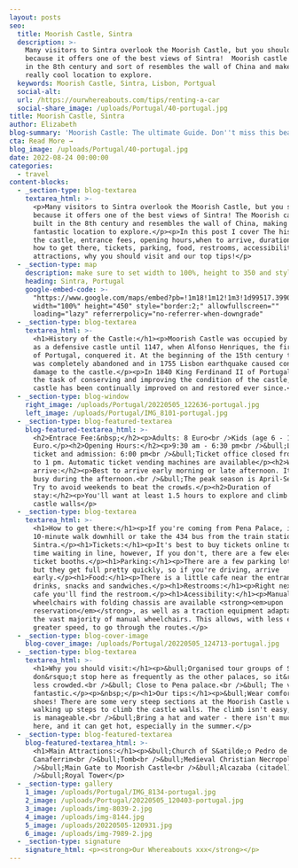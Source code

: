 ```yaml
---
layout: posts
seo:
  title: Moorish Castle, Sintra
  description: >-
    Many visitors to Sintra overlook the Moorish Castle, but you shouldn't
    because it offers one of the best views of Sintra!  Moorish castle was built
    in the 8th century and sort of resembles the wall of China and makes it a
    really cool location to explore. 
  keywords: Moorish Castle, Sintra, Lisbon, Portgual
  social-alt:
  url: /https://ourwhereabouts.com/tips/renting-a-car
  social-share_image: /uploads/Portugal/40-portugal.jpg
title: Moorish Castle, Sintra
author: Elizabeth
blog-summary: 'Moorish Castle: The ultimate Guide. Don''t miss this beautiful castle in Sintra'
cta: Read More →
blog_image: /uploads/Portugal/40-portugal.jpg
date: 2022-08-24 00:00:00
categories:
  - travel
content-blocks:
  - _section-type: blog-textarea
    textarea_html: >-
      <p>Many visitors to Sintra overlook the Moorish Castle, but you shouldn't
      because it offers one of the best views of Sintra! The Moorish castle was
      built in the 8th century and resembles the wall of China, making it a
      fantastic location to explore.</p><p>In this post I cover The history of
      the castle, entrance fees, opening hours,when to arrive, duration of stay,
      how to get there, tickets, parking, food, restrooms, accessibility, main
      attractions, why you should visit and our top tips!</p>
  - _section-type: map
    description: make sure to set width to 100%, height to 350 and style to border 2
    heading: Sintra, Portugal
    google-embed-code: >-
      "https://www.google.com/maps/embed?pb=!1m18!1m12!1m3!1d99517.39902477486!2d-9.467015726379298!3d38.78849764621415!2m3!1f0!2f0!3f0!3m2!1i1024!2i768!4f13.1!3m3!1m2!1s0xd1edac1a7510ee9%3A0x13585cc0b00f573c!2sSintra%2C%20Portugal!5e0!3m2!1sen!2sil!4v1661343345863!5m2!1sen!2sil"
      width="100%" height="450" style="border:2;" allowfullscreen=""
      loading="lazy" referrerpolicy="no-referrer-when-downgrade"
  - _section-type: blog-textarea
    textarea_html: >-
      <h1>History of the Castle:</h1><p>Moorish Castle was occupied by the Moors
      as a defensive castle until 1147, when Alfonso Henriques, the first King
      of Portugal, conquered it. At the beginning of the 15th century the castle
      was completely abandoned and in 1755 Lisbon earthquake caused considerable
      damage to the castle.</p><p>In 1840 King Ferdinand II of Portugal took up
      the task of conserving and improving the condition of the castle, the
      castle has been continually improved on and restored ever since.</p>
  - _section-type: blog-window
    right_image: /uploads/Portugal/20220505_122636-portugal.jpg
    left_image: /uploads/Portugal/IMG_8101-portugal.jpg
  - _section-type: blog-featured-textarea
    blog-featured-textarea_html: >-
      <h2>Entrace Fee:&nbsp;</h2><p>Adults: 8 Euro<br />Kids (age 6 - 17): 6.5
      Euro.</p><h2>Opening Hours:</h2><p>9:30 am - 6:30 pm<br />&bull;Last
      ticket and admission: 6:00 pm<br />&bull;Ticket office closed from 12 pm
      to 1 pm. Automatic ticket vending machines are available</p><h2>When to
      arrive:</h2><p>Best to arrive early morning or late afternoon. It gets
      busy during the afternoon.<br />&bull;The peak season is April-September.
      Try to avoid weekends to beat the crowds.</p><h2>Duration of
      stay:</h2><p>You'll want at least 1.5 hours to explore and climb the
      castle walls</p>
  - _section-type: blog-textarea
    textarea_html: >-
      <h1>How to get there:</h1><p>If you're coming from Pena Palace, it's a
      10-minute walk downhill or take the 434 bus from the train station of
      Sintra.</p><h1>Tickets:</h1><p>It's best to buy tickets online to save
      time waiting in line, however, If you don't, there are a few electronic
      ticket booths.</p><h1>Parking:</h1><p>There are a few parking lots nearby,
      but they get full pretty quickly, so if you're driving, arrive
      early.</p><h1>Food:</h1><p>There is a little cafe near the entrance with
      drinks, snacks and sandwiches.</p><h1>Restrooms:</h1><p>Right next to the
      cafe you'll find the restroom.</p><h1>Acessibility:</h1><p>Manual
      wheelchairs with folding chassis are available <strong><em>upon
      reservation</em></strong>, as well as a traction equipment adaptable to
      the vast majority of manual wheelchairs. This allows, with less effort and
      greater speed, to go through the routes.</p>
  - _section-type: blog-cover-image
    blog-cover_image: /uploads/Portugal/20220505_124713-portugal.jpg
  - _section-type: blog-textarea
    textarea_html: >-
      <h1>Why you should visit:</h1><p>&bull;Organised tour groups of Sintra
      don&rsquo;t stop here as frequently as the other palaces, so it&rsquo;s
      less crowded.<br />&bull; Close to Pena palace.<br />&bull; The view is
      fantastic.</p><p>&nbsp;</p><h1>Our tips:</h1><p>&bull;Wear comfortable
      shoes! There are some very steep sections at the Moorish Castle when
      walking up steps to climb the castle walls. The climb isn't easy, but it
      is manageable.<br />&bull;Bring a hat and water - there isn't much shade
      here, and it can get hot, especially in the summer.</p>
  - _section-type: blog-featured-textarea
    blog-featured-textarea_html: >-
      <h1>Main Attractions:</h1><p>&bull;Church of S&atilde;o Pedro de
      Canaferrim<br />&bull;Tomb<br />&bull;Medieval Christian Necropolis<br
      />&bull;Main Gate to Moorish Castle<br />&bull;Alcazaba (citadel)<br
      />&bull;Royal Tower</p>
  - _section-type: gallery
    1_image: /uploads/Portugal/IMG_8134-portugal.jpg
    2_image: /uploads/Portugal/20220505_120403-portugal.jpg
    3_image: /uploads/img-8039-2.jpg
    4_image: /uploads/img-8144.jpg
    5_image: /uploads/20220505-120931.jpg
    6_image: /uploads/img-7989-2.jpg
  - _section-type: signature
    signature_html: <p><strong>Our Whereabouts xxx</strong></p>
---
```


